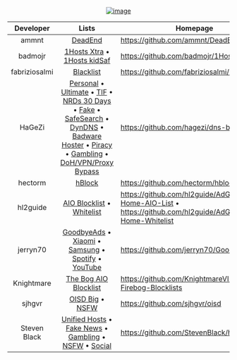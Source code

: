 <div align="center">

[![image](https://github.com/KnightmareVIIVIIXC/bigaioblocklist/assets/114373431/1b4074fc-ddae-4502-84c5-e1ca8ba667b9)
](https://github.com/AdguardTeam/AdguardHome)

| Developer | Lists | Homepage |
|:---:|:---:|---|
| ammnt | [DeadEnd](https://raw.githubusercontent.com/ammnt/DeadEnd/main/filter.txt) | https://github.com/ammnt/DeadEnd |
| badmojr | [1Hosts Xtra](https://raw.githubusercontent.com/badmojr/1Hosts/master/Xtra/adblock.txt) • [1Hosts kidSaf](https://badmojr.gitlab.io/addons_1hosts/kidSaf/adblock.txt) | https://github.com/badmojr/1Hosts |
| fabriziosalmi | [Blacklist](https://github.com/fabriziosalmi/blacklists/releases/download/latest/blacklist.txt) | https://github.com/fabriziosalmi/blacklists |
| HaGeZi | [Personal](https://github.com/hagezi/dns-blocklists/blob/main/adblock/personal.txt) • [Ultimate](https://raw.githubusercontent.com/hagezi/dns-blocklists/main/adblock/ultimate.txt) • [TIF](https://raw.githubusercontent.com/hagezi/dns-blocklists/main/adblock/tif.txt) • [NRDs 30 Days](https://raw.githubusercontent.com/hagezi/dns-blocklists/main/adblock/nrds.30.txt) • [Fake](https://raw.githubusercontent.com/hagezi/dns-blocklists/main/adblock/fake.txt) • [SafeSearch](https://raw.githubusercontent.com/hagezi/dns-blocklists/main/adblock/nosafesearch.txt) • [DynDNS](https://raw.githubusercontent.com/hagezi/dns-blocklists/main/adblock/dyndns.txt) • [Badware Hoster](https://raw.githubusercontent.com/hagezi/dns-blocklists/main/adblock/hoster.txt) • [Piracy](https://raw.githubusercontent.com/hagezi/dns-blocklists/main/adblock/anti.piracy.txt) • [Gambling](https://raw.githubusercontent.com/hagezi/dns-blocklists/main/adblock/gambling.txt) • [DoH/VPN/Proxy Bypass](https://raw.githubusercontent.com/hagezi/dns-blocklists/main/adblock/doh-vpn-proxy-bypass.txt) | https://github.com/hagezi/dns-blocklists |
| hectorm | [hBlock](https://hblock.molinero.dev/hosts_adblock.txt) | https://github.com/hectorm/hblock |
| hl2guide | [AIO Blocklist](https://raw.githubusercontent.com/hl2guide/AdGuard-Home-AIO-List/main/aio_blocklist_final.txt) • [Whitelist](https://github.com/hl2guide/AdGuard-Home-Whitelist/blob/main/whitelist.txt) | https://github.com/hl2guide/AdGuard-Home-AIO-List • https://github.com/hl2guide/AdGuard-Home-Whitelist |
| jerryn70 | [GoodbyeAds](https://raw.githubusercontent.com/jerryn70/GoodbyeAds/master/Formats/GoodbyeAds-AdBlock-Filter.txt) • [Xiaomi](https://raw.githubusercontent.com/jerryn70/GoodbyeAds/master/Extension/GoodbyeAds-Xiaomi-Extension.txt) • [Samsung](https://raw.githubusercontent.com/jerryn70/GoodbyeAds/master/Extension/GoodbyeAds-Samsung-AdBlock.txt) • [Spotify](https://raw.githubusercontent.com/jerryn70/GoodbyeAds/master/Extension/GoodbyeAds-Spotify-AdBlock.txt) • [YouTube](https://raw.githubusercontent.com/jerryn70/GoodbyeAds/master/Extension/GoodbyeAds-YouTube-AdBlock.txt)| https://github.com/jerryn70/GoodbyeAds |
| Knightmare | [The Bog AIO Blocklist](https://raw.githubusercontent.com/KnightmareVIIVIIXC/AIO-Firebog-Blocklists/main/lists/aiofirebog.txt) | https://github.com/KnightmareVIIVIIXC/AIO-Firebog-Blocklists |
| sjhgvr | [OISD Big](https://raw.githubusercontent.com/sjhgvr/oisd/main/oisd_big.txt) • [NSFW](https://raw.githubusercontent.com/sjhgvr/oisd/main/oisd_nsfw.txt) | https://github.com/sjhgvr/oisd |
| Steven Black | [Unified Hosts](https://raw.githubusercontent.com/StevenBlack/hosts/master/hosts) • [Fake News](https://raw.githubusercontent.com/StevenBlack/hosts/master/alternates/fakenews-only/hosts) • [Gambling](https://raw.githubusercontent.com/StevenBlack/hosts/master/alternates/gambling-only/hosts) • [NSFW](https://raw.githubusercontent.com/StevenBlack/hosts/master/alternates/porn-only/hosts) • [Social](https://raw.githubusercontent.com/StevenBlack/hosts/master/alternates/social-only/hosts) | https://github.com/StevenBlack/hosts |

</div>

